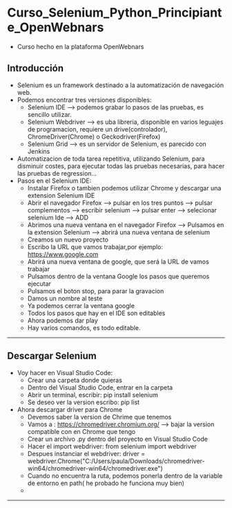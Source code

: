 # Curso_Selenium_Python_Principiante_OpenWebnars
* Curso hecho en la plataforma OpenWebnars
## Introducción
* Selenium es un framework destinado a la automatización de navegación web.
* Podemos encontrar tres versiones disponibles:
  * Selenium IDE --> podemos grabar lo pasos de las pruebas, es 
  sencillo utilizar.
  * Selenium Webdriver --> es uba libreria, disponible en varios leguajes de programacion, requiere un drive(controlador), ChromeDriver(Chrome) o Geckodriver(Firefox)
  * Selenium Grid --> es un servidor de Selenium, es parecido con Jenkins
* Automatizacion de toda tarea repetitiva, utilizando Selenium, para disminuir costes, para ejecutar todas las pruebas necesarias, para hacer las pruebas de regression...
* Pasos en el Selenium IDE:
  * Instalar Firefox o tambien podemos utilizar Chrome y descargar una extension Selenium IDE
  * Abrir el navegador Firefox --> pulsar en los tres puntos --> pulsar complementos --> escribir selenium --> pulsar enter --> selecionar selenium Ide --> ADD
  * Abrimos una nueva ventana en el navegador Firefox --> Pulsamos en la extension Selenium --> abrirá una nueva ventana de selenium
  * Creamos un nuevo proyecto
  * Escribo la URL que vamos trabajar,por ejemplo: https://www.google.com
  * Abrirá una nueva ventana de google, que será la URL de vamos trabajar
  * Pulsamos dentro de la ventana Google los pasos que queremos ejecutar
  * Pulsamos el boton stop, para parar la gravacion
  * Damos un nombre al teste
  * Ya podemos cerrar la ventana google
  * Todos los pasos que hay en el IDE son editables
  * Ahora podemos dar play
  * Hay varios comandos, es todo editable.
**************************************************************************************************************************************
## Descargar Selenium
* Voy hacer en Visual Studio Code:
  * Crear una carpeta donde quieras
  * Dentro del Visual Studio Code, entrar en la carpeta
  * Abrir un terminal, escribir: pip install selenium
  * Se deseo ver la version escribo: pip list
* Ahora descargar driver para Chrome
  * Devemos saber la version de Chrime que tenemos
  * Vamos a :  https://chromedriver.chromium.org/ --> bajar la version compatible con en Chrome que tengo
  * Crear un archivo .py dentro del proyecto en Visual Studio Code
  * Hacer el import webdriver: from selenium import webdriver
  * Despues instanciar el webdriver:  driver = webdriver.Chrome("C:/Users/paula/Downloads/chromedriver-win64/chromedriver-win64/chromedriver.exe")
  * Cuando no encuentra la ruta, podemos ponerla dentro de la variable de entorno en path( he probado he funciona muy bien)
  * 

**************************************************************************************************************************************
